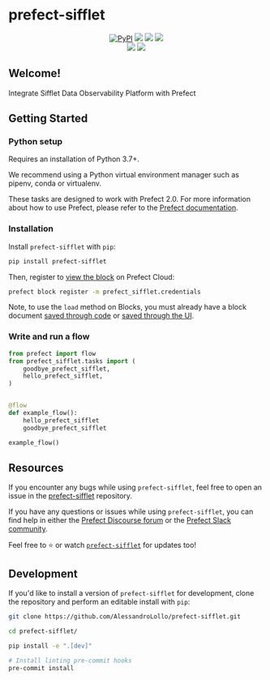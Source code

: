 # prefect-sifflet

<p align="center">
    <a href="https://pypi.python.org/pypi/prefect-sifflet/" alt="PyPI version">
        <img alt="PyPI" src="https://img.shields.io/pypi/v/prefect-sifflet?color=0052FF&labelColor=090422"></a>
    <a href="https://github.com/AlessandroLollo/prefect-sifflet/" alt="Stars">
        <img src="https://img.shields.io/github/stars/AlessandroLollo/prefect-sifflet?color=0052FF&labelColor=090422" /></a>
    <a href="https://pepy.tech/badge/prefect-sifflet/" alt="Downloads">
        <img src="https://img.shields.io/pypi/dm/prefect-sifflet?color=0052FF&labelColor=090422" /></a>
    <a href="https://github.com/AlessandroLollo/prefect-sifflet/pulse" alt="Activity">
        <img src="https://img.shields.io/github/commit-activity/m/AlessandroLollo/prefect-sifflet?color=0052FF&labelColor=090422" /></a>
    <br>
    <a href="https://prefect-community.slack.com" alt="Slack">
        <img src="https://img.shields.io/badge/slack-join_community-red.svg?color=0052FF&labelColor=090422&logo=slack" /></a>
    <a href="https://discourse.prefect.io/" alt="Discourse">
        <img src="https://img.shields.io/badge/discourse-browse_forum-red.svg?color=0052FF&labelColor=090422&logo=discourse" /></a>
</p>

## Welcome!

Integrate Sifflet Data Observability Platform with Prefect

## Getting Started

### Python setup

Requires an installation of Python 3.7+.

We recommend using a Python virtual environment manager such as pipenv, conda or virtualenv.

These tasks are designed to work with Prefect 2.0. For more information about how to use Prefect, please refer to the [Prefect documentation](https://orion-docs.prefect.io/).

### Installation

Install `prefect-sifflet` with `pip`:

```bash
pip install prefect-sifflet
```

Then, register to [view the block](https://orion-docs.prefect.io/ui/blocks/) on Prefect Cloud:

```bash
prefect block register -m prefect_sifflet.credentials
```

Note, to use the `load` method on Blocks, you must already have a block document [saved through code](https://orion-docs.prefect.io/concepts/blocks/#saving-blocks) or [saved through the UI](https://orion-docs.prefect.io/ui/blocks/).

### Write and run a flow

```python
from prefect import flow
from prefect_sifflet.tasks import (
    goodbye_prefect_sifflet,
    hello_prefect_sifflet,
)


@flow
def example_flow():
    hello_prefect_sifflet
    goodbye_prefect_sifflet

example_flow()
```

## Resources

If you encounter any bugs while using `prefect-sifflet`, feel free to open an issue in the [prefect-sifflet](https://github.com/AlessandroLollo/prefect-sifflet) repository.

If you have any questions or issues while using `prefect-sifflet`, you can find help in either the [Prefect Discourse forum](https://discourse.prefect.io/) or the [Prefect Slack community](https://prefect.io/slack).

Feel free to ⭐️ or watch [`prefect-sifflet`](https://github.com/AlessandroLollo/prefect-sifflet) for updates too!

## Development

If you'd like to install a version of `prefect-sifflet` for development, clone the repository and perform an editable install with `pip`:

```bash
git clone https://github.com/AlessandroLollo/prefect-sifflet.git

cd prefect-sifflet/

pip install -e ".[dev]"

# Install linting pre-commit hooks
pre-commit install
```

